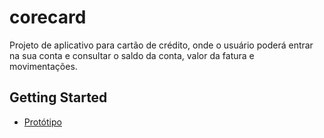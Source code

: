 # corecard

Projeto de aplicativo para cartão de crédito, onde o usuário poderá entrar na sua conta e consultar o saldo da conta, valor da fatura e movimentações.

## Getting Started

- [Protótipo](https://www.behance.net/gallery/148943493/Core-Credit-card-Mobile-App-Design)
